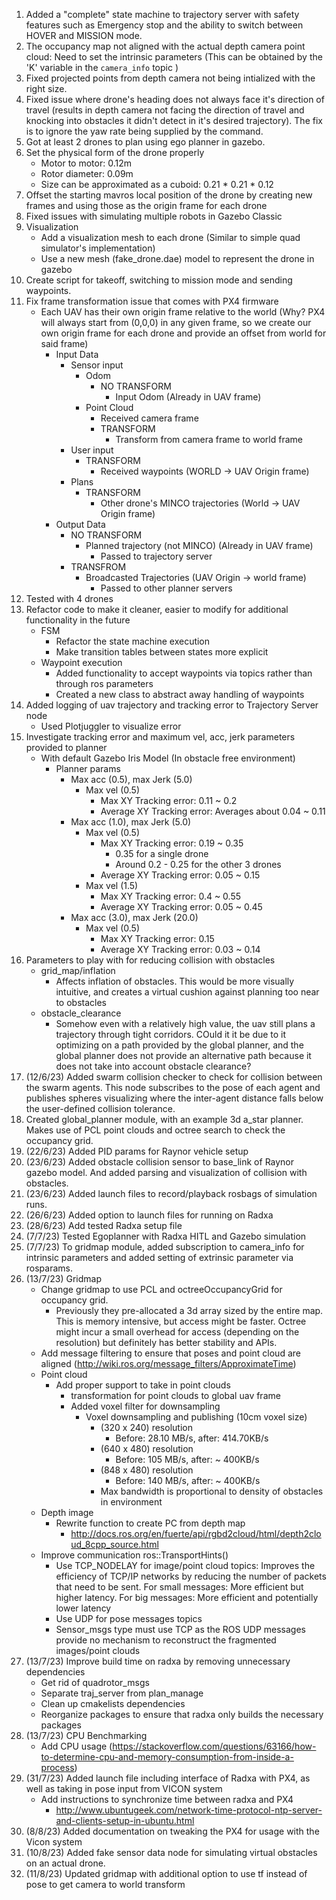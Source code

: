 1. Added a "complete" state machine to trajectory server with safety features such as Emergency stop and the ability to switch between HOVER and MISSION mode.
2. The occupancy map not aligned with the actual depth camera point cloud: Need to set the intrinsic parameters (This can be obtained by the 'K' variable in the `camera_info` topic )
4. Fixed projected points from depth camera not being intialized with the right size.
5. Fixed issue where drone's heading does not always face it's direction of travel (results in depth camera not facing the direction of travel and knocking into obstacles it didn't detect in it's desired trajectory). The fix is to ignore the yaw rate being supplied by the command.
6. Got at least 2 drones to plan using ego planner in gazebo.
7. Set the physical form of the drone properly 
    - Motor to motor: 0.12m
    - Rotor diameter: 0.09m
    - Size can be approximated as a cuboid: 0.21 * 0.21 * 0.12
8. Offset the starting mavros local position of the drone by creating new frames and using those as the origin frame for each drone
9. Fixed issues with simulating multiple robots in Gazebo Classic
10. Visualization 
    - Add a visualization mesh to each drone (Similar to simple quad simulator's implementation)
    - Use a new mesh (fake_drone.dae) model to represent the drone in gazebo
12. Create script for takeoff, switching to mission mode and sending waypoints.
13. Fix frame transformation issue that comes with PX4 firmware
    - Each UAV has their own origin frame relative to the world (Why? PX4 will always start from (0,0,0) in any given frame, so we create our own origin frame for each drone and provide an offset from world for said frame)
        - Input Data
            - Sensor input
                - Odom
                    - NO TRANSFORM
                        - Input Odom (Already in UAV frame)
                - Point Cloud
                    - Received camera frame
                    - TRANSFORM
                        - Transform from camera frame to world frame
            - User input
                - TRANSFORM
                    - Received waypoints (WORLD -> UAV Origin frame)
            - Plans
                - TRANSFORM
                    - Other drone's MINCO trajectories (World -> UAV Origin frame)
        - Output Data
            - NO TRANSFORM
                - Planned trajectory (not MINCO) (Already in UAV frame)
                    - Passed to trajectory server
            - TRANSFROM
                - Broadcasted Trajectories (UAV Origin -> world frame)
                    - Passed to other planner servers
14. Tested with 4 drones
15. Refactor code to make it cleaner, easier to modify for additional functionality in the future
    - FSM 
        - Refactor the state machine execution
        - Make transition tables between states more explicit
    - Waypoint execution 
        - Added functionality to accept waypoints via topics rather than through ros parameters
        - Created a new class to abstract away handling of waypoints
16. Added logging of uav trajectory and tracking error to Trajectory Server node
    - Used Plotjuggler to visualize error
17. Investigate tracking error and maximum vel, acc, jerk parameters provided to planner
    - With default Gazebo Iris Model (In obstacle free environment)
        - Planner params
            - Max acc (0.5), max Jerk (5.0)
                - Max vel (0.5)
                    - Max XY Tracking error: 0.11 ~ 0.2
                    - Average XY Tracking error: Averages about 0.04 ~ 0.11
            - Max acc (1.0), max Jerk (5.0)
                - Max vel (0.5)
                    - Max XY Tracking error: 0.19 ~ 0.35
                        - 0.35 for a single drone
                        - Around 0.2 - 0.25 for the other 3 drones
                    - Average XY Tracking error: 0.05 ~ 0.15
                - Max vel (1.5)
                    - Max XY Tracking error: 0.4 ~ 0.55
                    - Average XY Tracking error: 0.05 ~ 0.45 
            - Max acc (3.0), max Jerk (20.0)
                - Max vel (0.5)
                    - Max XY Tracking error: 0.15
                    - Average XY Tracking error: 0.03 ~ 0.14
18. Parameters to play with for reducing collision with obstacles
    - grid_map/inflation
        - Affects inflation of obstacles. This would be more visually intuitive, and creates a virtual cushion against planning too near to obstacles
    - obstacle_clearance
        - Somehow even with a relatively high value, the uav still plans a trajectory through tight corridors. COuld it it be due to it optimizing on a path provided by the global planner, and the global planner does not provide an alternative path because it does not take into account obstacle clearance?
19. (12/6/23) Added swarm collision checker to check for collision between the swarm agents. This node subscribes to the pose of each agent and publishes spheres visualizing where the inter-agent distance falls below the user-defined collision tolerance.
20. Created global_planner module, with an example 3d a_star planner. Makes use of PCL point clouds and octree search to check the occupancy grid.
21. (22/6/23) Added PID params for Raynor vehicle setup
22. (23/6/23) Added obstacle collision sensor to base_link of Raynor gazebo model. And added parsing and visualization of collision with obstacles.
23. (23/6/23) Added launch files to record/playback rosbags of simulation runs.
24. (26/6/23) Added option to launch files for running on Radxa
25. (28/6/23) Add tested Radxa setup file
26. (7/7/23) Tested Egoplanner with Radxa HITL and Gazebo simulation
27. (7/7/23) To gridmap module, added subscription to camera_info for intrinsic parameters and added setting of extrinsic parameter via rosparams. 
28. (13/7/23) Gridmap
    - Change gridmap to use PCL and octreeOccupancyGrid for occupancy grid.
        - Previously they pre-allocated a 3d array sized by the entire map. This is memory intensive, but access might be faster. Octree might incur a small overhead for access (depending on the resolution) but definitely has better stability and APIs. 
    - Add message filtering to ensure that poses and point cloud are aligned (http://wiki.ros.org/message_filters/ApproximateTime)
    - Point cloud
        - Add proper support to take in point clouds
            - transformation for point clouds to global uav frame
            - Added voxel filter for downsampling 
                - Voxel downsampling and publishing (10cm voxel size)
                    - (320 x 240) resolution
                        - Before: 28.10 MB/s, after: 414.70KB/s
                    - (640 x 480) resolution
                        - Before: 105 MB/s, after: ~ 400KB/s
                    - (848 x 480) resolution
                        - Before: 140 MB/s, after: ~ 400KB/s
                    - Max bandwidth is proportional to density of obstacles in environment
    - Depth image
        - Rewrite function to create PC from depth map
            - http://docs.ros.org/en/fuerte/api/rgbd2cloud/html/depth2cloud_8cpp_source.html
    - Improve communication  ros::TransportHints()
        - Use TCP_NODELAY for image/point cloud topics: Improves the efficiency of TCP/IP networks by reducing the number of packets that need to be sent. For small messages: More efficient but higher latency. For big messages: More efficient and potentially lower latency
        - Use UDP for pose messages topics
        - Sensor_msgs type must use TCP as the ROS UDP messages provide no mechanism to reconstruct the fragmented images/point clouds
29. (13/7/23) Improve build time on radxa by removing unnecessary dependencies 
    - Get rid of quadrotor_msgs 
    - Separate traj_server from plan_manage
    - Clean up cmakelists dependencies
    - Reorganize packages to ensure that radxa only builds the necessary packages
30. (13/7/23) CPU Benchmarking
    - Add CPU usage (https://stackoverflow.com/questions/63166/how-to-determine-cpu-and-memory-consumption-from-inside-a-process)
31. (31/7/23) Added launch file including interface of Radxa with PX4, as well as taking in pose input from VICON system
    - Add instructions to synchronize time between radxa and PX4
        - http://www.ubuntugeek.com/network-time-protocol-ntp-server-and-clients-setup-in-ubuntu.html
32. (8/8/23) Added documentation on tweaking the PX4 for usage with the Vicon system
33. (10/8/23) Added fake sensor data node for simulating virtual obstacles on an actual drone.
34. (11/8/23) Updated gridmap with additional option to use tf instead of pose to get camera to world transform